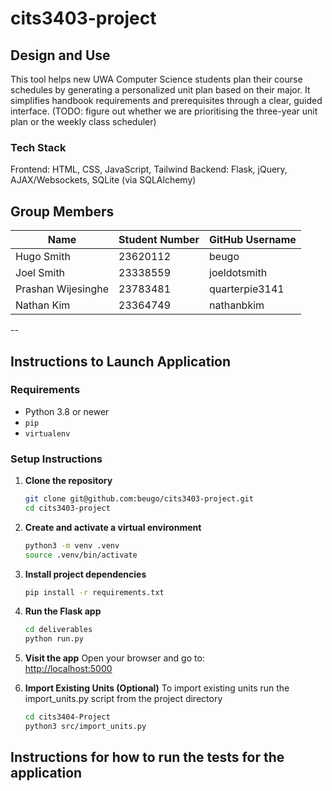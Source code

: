 # cits3403-project


## Design and Use

This tool helps new UWA Computer Science students plan their course schedules by generating a personalized unit plan based on their major. It simplifies handbook requirements and prerequisites through a clear, guided interface. (TODO: figure out whether we are prioritising the three-year unit plan or the weekly class scheduler)

### Tech Stack
Frontend: HTML, CSS, JavaScript, Tailwind
Backend: Flask, jQuery, AJAX/Websockets, SQLite (via SQLAlchemy)

## Group Members
| Name               | Student Number | GitHub Username   |
|--------------------|----------------|--------------------|
| Hugo Smith         | 23620112       | beugo              |
| Joel Smith         | 23338559       | joeldotsmith       |
| Prashan Wijesinghe | 23783481       | quarterpie3141     |
| Nathan Kim         | 23364749       | nathanbkim         |

--

## Instructions to Launch Application
### Requirements

- Python 3.8 or newer
- `pip`
- `virtualenv`

### Setup Instructions

1. **Clone the repository**
   ```bash
   git clone git@github.com:beugo/cits3403-project.git
   cd cits3403-project
   ```

2. **Create and activate a virtual environment**
   ```bash
   python3 -m venv .venv
   source .venv/bin/activate
   ```

3. **Install project dependencies**
   ```bash
   pip install -r requirements.txt
   ```

4. **Run the Flask app**
   ```bash
   cd deliverables
   python run.py
   ```

5. **Visit the app**
   Open your browser and go to:  
   [http://localhost:5000](http://localhost:5000)

6. **Import Existing Units (Optional)**
   To import existing units run the import_units.py script from the project directory
   ```bash
   cd cits3404-Project
   python3 src/import_units.py
   ```

## Instructions for how to run the tests for the application
